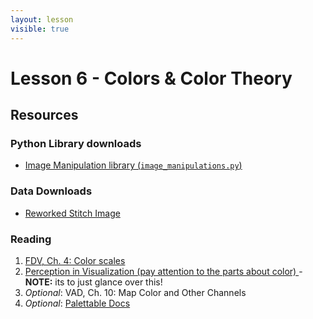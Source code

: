 ```yaml
---
layout: lesson
visible: true
---
```


# Lesson 6 - Colors & Color Theory

## Resources

### Python Library downloads

 * <a href="image_manipulations.py" download>Image Manipulation library (`image_manipulations.py`)</a>


### Data Downloads

 * <a href="https://uiuc-ischool-dataviz.github.io/spring2019online/week01/images/stitch_reworked.png" download>Reworked Stitch Image</a>


### Reading

1. <a href="https://serialmentor.com/dataviz/color-basics.html">FDV, Ch. 4: Color scales</a> 
1. <a href="https://www.csc2.ncsu.edu/faculty/healey/PP/">Perception in Visualization (pay attention to the parts about color) </a>- **NOTE:** its to just glance over this! 
1. *Optional*: VAD, Ch. 10: Map Color and Other Channels 
1. *Optional*: <a href="https://jiffyclub.github.io/palettable/#documentation">Palettable Docs</a>
